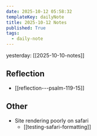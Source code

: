 ```yaml
---
date: 2025-10-12 05:58:32
templateKey: dailyNote
title: 2025-10-12 Notes
published: True
tags:
  - daily-note
---
```


yesterday: [[2025-10-10-notes]]

## Reflection

- [[reflection---psalm-119-15]]

## Other

- Site rendering poorly on safari
  - [[testing-safari-formatting]]
